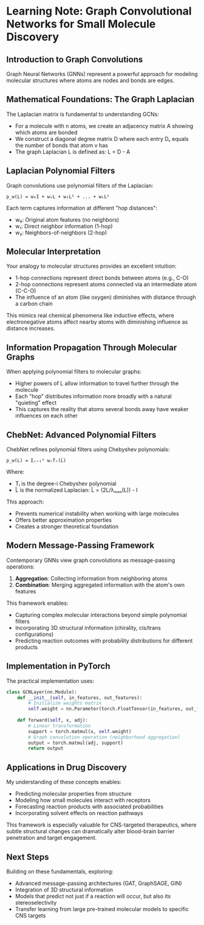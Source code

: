 # Learning Note: Graph Convolutional Networks for Small Molecule Discovery

## Introduction to Graph Convolutions

Graph Neural Networks (GNNs) represent a powerful approach for modeling molecular structures where atoms are nodes and bonds are edges. 

## Mathematical Foundations: The Graph Laplacian

The Laplacian matrix is fundamental to understanding GCNs:
- For a molecule with n atoms, we create an adjacency matrix A showing which atoms are bonded
- We construct a diagonal degree matrix D where each entry Dᵥ equals the number of bonds that atom v has
- The graph Laplacian L is defined as: L = D - A

## Laplacian Polynomial Filters

Graph convolutions use polynomial filters of the Laplacian:
```
p_w(L) = w₀I + w₁L + w₂L² + ... + wₖLᵏ
```

Each term captures information at different "hop distances":
- w₀: Original atom features (no neighbors)
- w₁: Direct neighbor information (1-hop)
- w₂: Neighbors-of-neighbors (2-hop)

## Molecular Interpretation 

Your analogy to molecular structures provides an excellent intuition:
- 1-hop connections represent direct bonds between atoms (e.g., C-O)
- 2-hop connections represent atoms connected via an intermediate atom (C-C-O)
- The influence of an atom (like oxygen) diminishes with distance through a carbon chain

This mimics real chemical phenomena like inductive effects, where electronegative atoms affect nearby atoms with diminishing influence as distance increases.

## Information Propagation Through Molecular Graphs

When applying polynomial filters to molecular graphs:
- Higher powers of L allow information to travel further through the molecule
- Each "hop" distributes information more broadly with a natural "quieting" effect
- This captures the reality that atoms several bonds away have weaker influences on each other

## ChebNet: Advanced Polynomial Filters

ChebNet refines polynomial filters using Chebyshev polynomials:
```
p_w(L) = Σᵢ₌₁ᵈ wᵢTᵢ(L̃)
```
Where:
- Tᵢ is the degree-i Chebyshev polynomial
- L̃ is the normalized Laplacian: L̃ = (2L/λₘₐₓ(L)) - I

This approach:
- Prevents numerical instability when working with large molecules
- Offers better approximation properties
- Creates a stronger theoretical foundation

## Modern Message-Passing Framework

Contemporary GNNs view graph convolutions as message-passing operations:
1. **Aggregation**: Collecting information from neighboring atoms
2. **Combination**: Merging aggregated information with the atom's own features

This framework enables:
- Capturing complex molecular interactions beyond simple polynomial filters
- Incorporating 3D structural information (chirality, cis/trans configurations)
- Predicting reaction outcomes with probability distributions for different products

## Implementation in PyTorch

The practical implementation uses:
```python
class GCNLayer(nn.Module):
    def __init__(self, in_features, out_features):
        # Initialize weights matrix
        self.weight = nn.Parameter(torch.FloatTensor(in_features, out_features))
        
    def forward(self, x, adj):
        # Linear transformation
        support = torch.matmul(x, self.weight)
        # Graph convolution operation (neighborhood aggregation)
        output = torch.matmul(adj, support)
        return output
```

## Applications in Drug Discovery

My understanding of these concepts enables:
- Predicting molecular properties from structure
- Modeling how small molecules interact with receptors
- Forecasting reaction products with associated probabilities
- Incorporating solvent effects on reaction pathways

This framework is especially valuable for CNS-targeted therapeutics, where subtle structural changes can dramatically alter blood-brain barrier penetration and target engagement.

## Next Steps

Building on these fundamentals, exploring:
- Advanced message-passing architectures (GAT, GraphSAGE, GIN)
- Integration of 3D structural information
- Models that predict not just if a reaction will occur, but also its stereoselectivity
- Transfer learning from large pre-trained molecular models to specific CNS targets